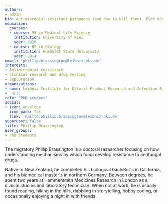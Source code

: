 ```yaml
---
authors:
- admin
bio: Antimicrobial-resistant pathogens (and how to kill them). Ever keen to explore the roads less traveled.
education:
  courses:
  - course: MS in Medical Life Science
    institution: University of Kiel
    year: 2020
  - course: BS in Biology
    institution: Humboldt State University
    year: 2014
email: "phillip.brassington@leibniz-hki.de"
interests:
- Antimicrobial resistance
- Clinical research and drug testing
- Exploration
organizations:
- name: Leibniz Institute for Natural Product Research and Infection Biology – Hans Knöll Institute (HKI)
#  url: 
role: "PhD student"
social:
- icon: envelope
  icon_pack: fas
  link: 'mailto:phillip.brassington@leibniz-hki.de'
superuser: false
title: Phillip Brassington
user_groups:
- PhD Students
---
```


The migratory Phillip Brassington is a doctoral researcher focusing on how understanding mechanisms by which fungi develop resistance to antifungal drugs. 

Native to New Zealand, he completed his biological bachelor's in California, and his biomedical master's in northern Germany. Between degrees, he spent two years at Hammersmith Medicines Research in London as a clinical studies and laboratory technician. When not at work, he is usually found reading, hiking in the hills, dabbling in storytelling, hobby coding, or occasionally enjoying a night in with friends.